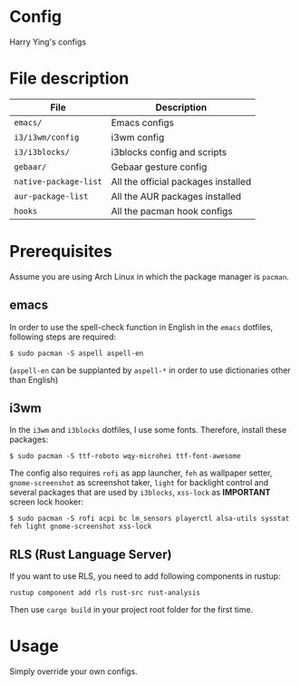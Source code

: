 # Config
Harry Ying's configs

# File description
File | Description
--- | ---
`emacs/` | Emacs configs
`i3/i3wm/config` | i3wm config
`i3/i3blocks/` | i3blocks config and scripts
`gebaar/` | Gebaar gesture config
`native-package-list` | All the official packages installed
`aur-package-list` | All the AUR packages installed
`hooks` | All the pacman hook configs

# Prerequisites
Assume you are using Arch Linux in which the package manager is `pacman`.  
## emacs
In order to use the spell-check function in English in the `emacs` dotfiles, following steps are required:  
```
$ sudo pacman -S aspell aspell-en
```
(`aspell-en` can be supplanted by `aspell-*` in order to use dictionaries other than English)  
## i3wm
In the `i3wm` and `i3blocks` dotfiles, I use some fonts. Therefore, install these packages:  
```
$ sudo pacman -S ttf-roboto wqy-microhei ttf-font-awesome
```
The config also requires `rofi` as app launcher, `feh` as wallpaper setter, `gnome-screenshot` as screenshot taker, `light` for backlight control and several packages that are used by `i3blocks`, `xss-lock` as **IMPORTANT** screen lock hooker:  
```
$ sudo pacman -S rofi acpi bc lm_sensors playerctl alsa-utils sysstat feh light gnome-screenshot xss-lock
```
## RLS (Rust Language Server)
If you want to use RLS, you need to add following components in rustup:  
```
rustup component add rls rust-src rust-analysis
```
Then use `cargo build` in your project root folder for the first time.

# Usage
Simply override your own configs.
